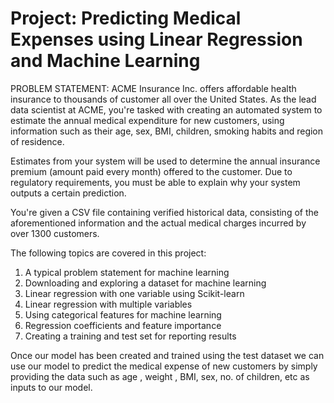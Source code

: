# Project: Predicting Medical Expenses using Linear Regression and Machine Learning


PROBLEM STATEMENT: ACME Insurance Inc. offers affordable health insurance to thousands of customer all over the United States. As the lead data scientist at ACME, you're tasked with creating an automated system to estimate the annual medical expenditure for new customers, using information such as their age, sex, BMI, children, smoking habits and region of residence.

Estimates from your system will be used to determine the annual insurance premium (amount paid every month) offered to the customer. Due to regulatory requirements, you must be able to explain why your system outputs a certain prediction.

You're given a CSV file containing verified historical data, consisting of the aforementioned information and the actual medical charges incurred by over 1300 customers.


The following topics are covered in this project:
1. A typical problem statement for machine learning
2. Downloading and exploring a dataset for machine learning
3. Linear regression with one variable using Scikit-learn
4. Linear regression with multiple variables
5. Using categorical features for machine learning
6. Regression coefficients and feature importance
7. Creating a training and test set for reporting results

Once our model has been created and trained using the test dataset we can use our model to predict the medical expense of new customers by simply providing the data such as age , weight , BMI, sex, no. of children, etc as inputs to our model.
